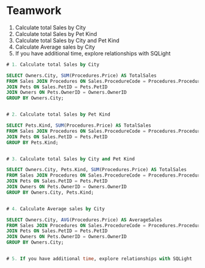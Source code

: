 # Teamwork

1. Calculate total Sales by City
2. Calculate total Sales by Pet Kind
3. Calculate total Sales by City and Pet Kind
4. Calculate Average sales by City
5. If you have additional time, explore relationships with SQLight


```SQL
# 1. Calculate total Sales by City

SELECT Owners.City, SUM(Procedures.Price) AS TotalSales
FROM Sales JOIN Procedures ON Sales.ProcedureCode = Procedures.ProcedureCode
JOIN Pets ON Sales.PetID = Pets.PetID
JOIN Owners ON Pets.OwnerID = Owners.OwnerID
GROUP BY Owners.City;


# 2. Calculate total Sales by Pet Kind

SELECT Pets.Kind, SUM(Procedures.Price) AS TotalSales
FROM Sales JOIN Procedures ON Sales.ProcedureCode = Procedures.ProcedureCode
JOIN Pets ON Sales.PetID = Pets.PetID
GROUP BY Pets.Kind;


# 3. Calculate total Sales by City and Pet Kind

SELECT Owners.City, Pets.Kind, SUM(Procedures.Price) AS TotalSales
FROM Sales JOIN Procedures ON Sales.ProcedureCode = Procedures.ProcedureCode
JOIN Pets ON Sales.PetID = Pets.PetID
JOIN Owners ON Pets.OwnerID = Owners.OwnerID
GROUP BY Owners.City, Pets.Kind;


# 4. Calculate Average sales by City

SELECT Owners.City, AVG(Procedures.Price) AS AverageSales
FROM Sales JOIN Procedures ON Sales.ProcedureCode = Procedures.ProcedureCode
JOIN Pets ON Sales.PetID = Pets.PetID
JOIN Owners ON Pets.OwnerID = Owners.OwnerID
GROUP BY Owners.City;


# 5. If you have additional time, explore relationships with SQLight


